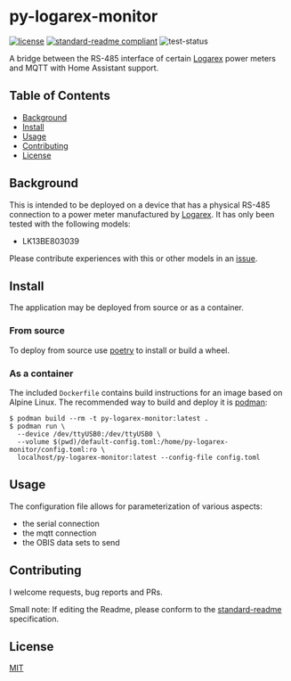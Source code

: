 # py-logarex-monitor

[![license](https://img.shields.io/github/license/weltenwort/py-logarex-monitor?style=flat-square)](LICENSE)
[![standard-readme compliant](https://img.shields.io/badge/readme%20style-standard-brightgreen.svg?style=flat-square)](https://github.com/RichardLitt/standard-readme)
![test-status](https://img.shields.io/github/workflow/status/weltenwort/py-logarex-monitor/Run%20Tests?label=tests)

A bridge between the RS-485 interface of certain [Logarex] power meters and MQTT with Home Assistant support.

## Table of Contents

- [Background](#background)
- [Install](#install)
- [Usage](#usage)
- [Contributing](#contributing)
- [License](#license)

## Background

This is intended to be deployed on a device that has a physical RS-485 connection to a power meter manufactured by [Logarex]. It has only been tested with the following models:

- LK13BE803039

Please contribute experiences with this or other models in an [issue].

## Install

The application may be deployed from source or as a container.

### From source

To deploy from source use [poetry] to install or build a wheel.

### As a container

The included `Dockerfile` contains build instructions for an image based on Alpine Linux. The recommended way to build and deploy it is [podman]:

```
$ podman build --rm -t py-logarex-monitor:latest .
$ podman run \
  --device /dev/ttyUSB0:/dev/ttyUSB0 \
  --volume $(pwd)/default-config.toml:/home/py-logarex-monitor/config.toml:ro \
  localhost/py-logarex-monitor:latest --config-file config.toml
```

## Usage

The configuration file allows for parameterization of various aspects:

- the serial connection
- the mqtt connection
- the OBIS data sets to send

## Contributing

I welcome requests, bug reports and PRs.

Small note: If editing the Readme, please conform to the [standard-readme](https://github.com/RichardLitt/standard-readme) specification.

## License

[MIT](LICENSE)


[Logarex]: http://www.logarex.cz/en/homepage
[issue]: https://github.com/weltenwort/py-logarex-monitor/issues/new
[poetry]: https://python-poetry.org/
[podman]: https://podman.io/
